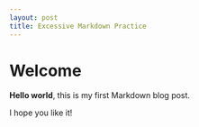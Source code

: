 ```yaml
---
layout: post
title: Excessive Markdown Practice
---
```


# Welcome

**Hello world**, this is my first Markdown blog post.

I hope you like it!
